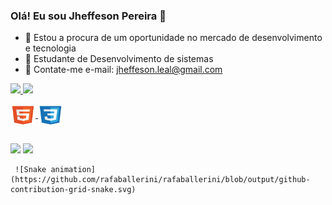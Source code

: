 ### Olá! Eu sou Jheffeson Pereira   👋

- 🔭 Estou a procura de um oportunidade no mercado de desenvolvimento e tecnologia 
- 🌱 Estudante de Desenvolvimento de sistemas
- 💬 Contate-me e-mail: jheffeson.leal@gmail.com
<div aling="center">
  <a href="https://github.com/jheffeson">
  <img height="180em" src="https://github-readme-stats.vercel.app/api?username=jheffeson&show_icons=true&theme=dark&include_all_commits=true&count_private=true"/>
  <img height="180em" src="https://github-readme-stats.vercel.app/api/top-langs/?username=jheffeson&layout=compact&langs_count=7&theme=dracula"/>
</div>
<div style="display: inline_block"><br>
  <img align="center" alt="jheffeson-HTML" height="30" width="40" src="https://raw.githubusercontent.com/devicons/devicon/master/icons/html5/html5-original.svg">
  <img align="center" alt="jheffeson-CSS" height="30" width="40" src="https://raw.githubusercontent.com/devicons/devicon/master/icons/css3/css3-original.svg">
  <src="https://media.discordapp.net/attachments/639956127056134178/890373478988013628/Publicacoes_Instagram_1_1.png?width=676&height=676">
</div>
    
##

<div> 
  <a href = "https://mail.google.com/mail/u/0/#inbox"><img src="https://img.shields.io/badge/-Gmail-%23333?style=for-the-badge&logo=gmail&logoColor=white" target="_blank"></a>
  <a href="https://www.linkedin.com/in/jheffeson-pereira-leal-321927198/" target="_blank"><img src="https://img.shields.io/badge/-LinkedIn-%230077B5?style=for-the-badge&logo=linkedin&logoColor=white" target="_blank"></a> 
</div>
    
 
     ![Snake animation](https://github.com/rafaballerini/rafaballerini/blob/output/github-contribution-grid-snake.svg)
    
